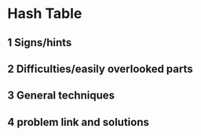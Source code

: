 # Hash Table

## 1 Signs/hints

## 2 Difficulties/easily overlooked parts

## 3 General techniques

## 4 problem link and solutions
